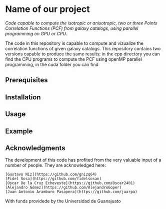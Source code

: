 # Name of our project

*Code capable to compute the isotropic or anisotropic, two or three Points Correlation Functions (PCF) from galaxy catalogs, using parallel programming on GPU or CPU.*

The code in this repository is capable to compute and vizualize the correlation functions of given galaxy catalogs. This repository contains two versions capable to produce the same results; in the cpp directory you can find the CPU programs to compute the PCF using openMP parallel programming, in the cuda folder you can find 

## Prerequisites

## Installation

## Usage

## Example

## Acknowledgments

The development of this code has profited from the very valuable input of a number of people. They are acknowledged here:

    [Gustavo Niz](https://github.com/gnizq64)
    [Fidel Sosa](https://github.com/fidelsosan)
    [Oscar De la Cruz Echeveste](https://github.com/Oscar2401)
    [Alejandro Gómez](https://github.com/AlejandroGoper)
    [Juan Antonio Aramburo Pasapera](https://github.com/jaarpa)

With funds providede by the Universidad de Guanajuato
